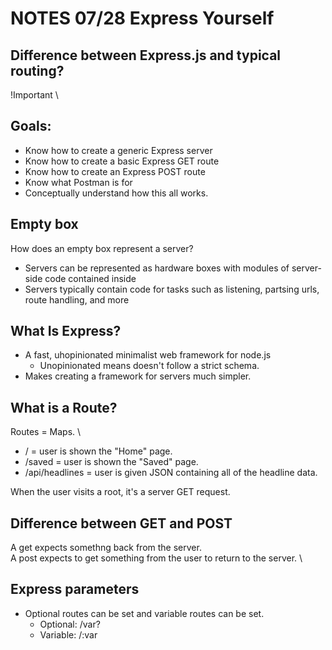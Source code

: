 # NOTES 07/28 Express Yourself

## Difference between Express.js and typical routing?
!Important \

## Goals:
+ Know how to create a generic Express server
+ Know how to create a basic Express GET route
+ Know how to create an Express POST route
+ Know what Postman is for
+ Conceptually understand how this all works.

## Empty box
How does an empty box represent a server?
+ Servers can be represented as hardware boxes with modules of server-side code contained inside
+ Servers typically contain code for tasks such as listening, partsing urls, route handling, and more

## What Is **Express**?
+ A fast, uhopinionated minimalist web framework for node.js
  * Unopinionated means doesn't follow a strict schema.
+ Makes creating a framework for servers much simpler.

## What is a **Route**?
Routes = Maps. \
+ / = user is shown the "Home" page.
+ /saved = user is shown the "Saved" page.
+ /api/headlines = user is given JSON containing all of the headline data.

When the user visits a root, it's a server GET request.

## Difference between GET and POST
A get expects somethng back from the server. \
A post expects to get something from the user to return to the server. \

## Express parameters
+ Optional routes can be set and variable routes can be set.
  * Optional: /var?
  * Variable: /:var
  
